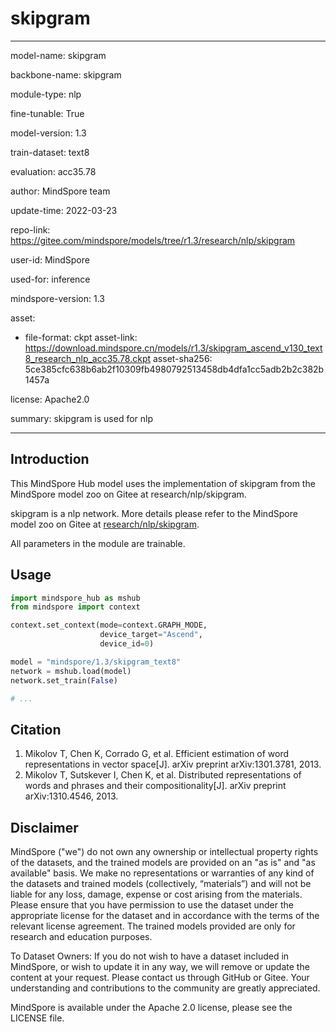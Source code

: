 # skipgram

---

model-name: skipgram

backbone-name: skipgram

module-type: nlp

fine-tunable: True

model-version: 1.3

train-dataset: text8

evaluation: acc35.78

author: MindSpore team

update-time: 2022-03-23

repo-link: <https://gitee.com/mindspore/models/tree/r1.3/research/nlp/skipgram>

user-id: MindSpore

used-for: inference

mindspore-version: 1.3

asset:

-
    file-format: ckpt
    asset-link: <https://download.mindspore.cn/models/r1.3/skipgram_ascend_v130_text8_research_nlp_acc35.78.ckpt>
    asset-sha256: 5ce385cfc638b6ab2f10309fb4980792513458db4dfa1cc5adb2b2c382b1457a

license: Apache2.0

summary: skipgram is used for nlp

---

## Introduction

This MindSpore Hub model uses the implementation of skipgram from the MindSpore model zoo on Gitee at research/nlp/skipgram.

skipgram is a nlp network. More details please refer to the MindSpore model zoo on Gitee at [research/nlp/skipgram](https://gitee.com/mindspore/models/blob/r1.3/research/nlp/skipgram/README_CN.md).

All parameters in the module are trainable.

## Usage

```python
import mindspore_hub as mshub
from mindspore import context

context.set_context(mode=context.GRAPH_MODE,
                    device_target="Ascend",
                    device_id=0)

model = "mindspore/1.3/skipgram_text8"
network = mshub.load(model)
network.set_train(False)

# ...
```

## Citation

1. Mikolov T, Chen K, Corrado G, et al. Efficient estimation of word representations in vector space[J]. arXiv preprint arXiv:1301.3781, 2013.
2. Mikolov T, Sutskever I, Chen K, et al. Distributed representations of words and phrases and their compositionality[J]. arXiv preprint arXiv:1310.4546, 2013.

## Disclaimer

MindSpore ("we") do not own any ownership or intellectual property rights of the datasets, and the trained models are provided on an "as is" and "as available" basis. We make no representations or warranties of any kind of the datasets and trained models (collectively, “materials”) and will not be liable for any loss, damage, expense or cost arising from the materials. Please ensure that you have permission to use the dataset under the appropriate license for the dataset and in accordance with the terms of the relevant license agreement. The trained models provided are only for research and education purposes.

To Dataset Owners: If you do not wish to have a dataset included in MindSpore, or wish to update it in any way, we will remove or update the content at your request. Please contact us through GitHub or Gitee. Your understanding and contributions to the community are greatly appreciated.

MindSpore is available under the Apache 2.0 license, please see the LICENSE file.
